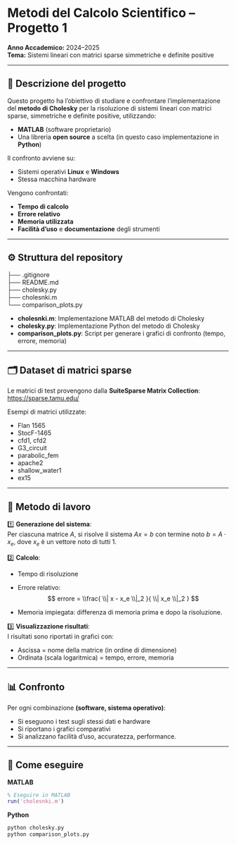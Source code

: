 # Metodi del Calcolo Scientifico – Progetto 1

**Anno Accademico:** 2024–2025   
**Tema:** Sistemi lineari con matrici sparse simmetriche e definite positive

---

## 📌 Descrizione del progetto

Questo progetto ha l’obiettivo di studiare e confrontare l’implementazione del **metodo di Cholesky** per la risoluzione di sistemi lineari con matrici sparse, simmetriche e definite positive, utilizzando:
- **MATLAB** (software proprietario)
- Una libreria **open source** a scelta (in questo caso implementazione in **Python**)

Il confronto avviene su:
- Sistemi operativi **Linux** e **Windows**
- Stessa macchina hardware

Vengono confrontati:
- **Tempo di calcolo**
- **Errore relativo**
- **Memoria utilizzata**
- **Facilità d’uso** e **documentazione** degli strumenti

---

## ⚙️ Struttura del repository
├── .gitignore  
├── README.md  
├── cholesky.py  
├── cholesnki.m  
└── comparison_plots.py  

- **cholesnki.m**: Implementazione MATLAB del metodo di Cholesky
- **cholesky.py**: Implementazione Python del metodo di Cholesky
- **comparison_plots.py**: Script per generare i grafici di confronto (tempo, errore, memoria)

---

## 🗂️ Dataset di matrici sparse

Le matrici di test provengono dalla **SuiteSparse Matrix Collection**:  
https://sparse.tamu.edu/

Esempi di matrici utilizzate:
- Flan 1565
- StocF-1465
- cfd1, cfd2
- G3_circuit
- parabolic_fem
- apache2
- shallow_water1
- ex15

---

## 🔬 Metodo di lavoro

1️⃣ **Generazione del sistema**:  
Per ciascuna matrice $A$, si risolve il sistema $Ax = b$ con termine noto $b = A \cdot x_e$, dove $x_e$ è un vettore noto di tutti 1.

2️⃣ **Calcolo**:
- Tempo di risoluzione
- Errore relativo:  
  $$ errore = \\frac{ \\| x - x_e \\|_2 }{ \\| x_e \\|_2 } $$

- Memoria impiegata: differenza di memoria prima e dopo la risoluzione.

3️⃣ **Visualizzazione risultati**:  
I risultati sono riportati in grafici con:
- Ascissa = nome della matrice (in ordine di dimensione)
- Ordinata (scala logaritmica) = tempo, errore, memoria

---

## 📊 Confronto

Per ogni combinazione **(software, sistema operativo)**:
- Si eseguono i test sugli stessi dati e hardware
- Si riportano i grafici comparativi
- Si analizzano facilità d’uso, accuratezza, performance.

---

## 📌 Come eseguire

**MATLAB**
```matlab
% Eseguire in MATLAB
run('cholesnki.m')
```
**Python**
```python
python cholesky.py
python comparison_plots.py
```

